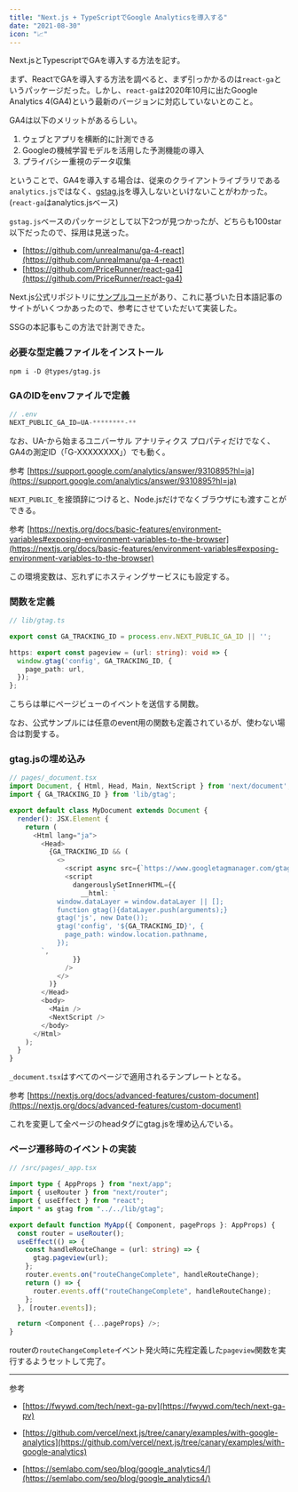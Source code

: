 ```yaml
---
title: "Next.js + TypeScriptでGoogle Analyticsを導入する"
date: "2021-08-30"
icon: "📈"
---
```


Next.jsとTypescriptでGAを導入する方法を記す。

まず、ReactでGAを導入する方法を調べると、まず引っかかるのは`react-ga`というパッケージだった。しかし、`react-ga`は2020年10月に出たGoogle Analytics 4(GA4)という最新のバージョンに対応していないとのこと。

GA4は以下のメリットがあるらしい。
1. ウェブとアプリを横断的に計測できる
2. Googleの機械学習モデルを活用した予測機能の導入
3. プライバシー重視のデータ収集

ということで、GA4を導入する場合は、従来のクライアントライブラリである`analytics.js`ではなく、[gstag.js](https://semlabo.com/seo/blog/google_analytics4/)を導入しないといけないことがわかった。(`react-ga`はanalytics.jsベース)

`gstag.js`ベースのパッケージとして以下2つが見つかったが、どちらも100star以下だったので、採用は見送った。

- [https://github.com/unrealmanu/ga-4-react](https://github.com/unrealmanu/ga-4-react)
- [https://github.com/PriceRunner/react-ga4](https://github.com/PriceRunner/react-ga4)


Next.js公式リポジトリに[サンプルコード](https://github.com/vercel/next.js/tree/canary/examples/with-google-analytics)があり、これに基づいた日本語記事のサイトがいくつかあったので、参考にさせていただいて実装した。

SSGの本記事もこの方法で計測できた。


### 必要な型定義ファイルをインストール

```shell
npm i -D @types/gtag.js
```

### GAのIDをenvファイルで定義

```js
// .env
NEXT_PUBLIC_GA_ID=UA-********-**
```

なお、UA-から始まるユニバーサル アナリティクス プロパティだけでなく、GA4の測定ID（「G-XXXXXXXX」）でも動く。

参考 [https://support.google.com/analytics/answer/9310895?hl=ja](https://support.google.com/analytics/answer/9310895?hl=ja)

`NEXT_PUBLIC_`を接頭辞につけると、Node.jsだけでなくブラウザにも渡すことができる。

参考 [https://nextjs.org/docs/basic-features/environment-variables#exposing-environment-variables-to-the-browser](https://nextjs.org/docs/basic-features/environment-variables#exposing-environment-variables-to-the-browser)

この環境変数は、忘れずにホスティングサービスにも設定する。

### 関数を定義

```ts
// lib/gtag.ts

export const GA_TRACKING_ID = process.env.NEXT_PUBLIC_GA_ID || '';

https: export const pageview = (url: string): void => {
  window.gtag('config', GA_TRACKING_ID, {
    page_path: url,
  });
};
```

こちらは単にページビューのイベントを送信する関数。

なお、公式サンプルには任意のevent用の関数も定義されているが、使わない場合は割愛する。


### gtag.jsの埋め込み

```ts
// pages/_document.tsx
import Document, { Html, Head, Main, NextScript } from 'next/document';
import { GA_TRACKING_ID } from 'lib/gtag';

export default class MyDocument extends Document {
  render(): JSX.Element {
    return (
      <Html lang="ja">
        <Head>
          {GA_TRACKING_ID && (
            <>
              <script async src={`https://www.googletagmanager.com/gtag/js?id=${GA_TRACKING_ID}`} />
              <script
                dangerouslySetInnerHTML={{
                  __html: `
            window.dataLayer = window.dataLayer || [];
            function gtag(){dataLayer.push(arguments);}
            gtag('js', new Date());
            gtag('config', '${GA_TRACKING_ID}', {
              page_path: window.location.pathname,
            });
        `,
                }}
              />
            </>
          )}
        </Head>
        <body>
          <Main />
          <NextScript />
        </body>
      </Html>
    );
  }
}
```

`_document.tsx`はすべてのページで適用されるテンプレートとなる。

参考 [https://nextjs.org/docs/advanced-features/custom-document](https://nextjs.org/docs/advanced-features/custom-document)

これを変更して全ページのheadタグにgtag.jsを埋め込んでいる。



### ページ遷移時のイベントの実装

```ts
// /src/pages/_app.tsx

import type { AppProps } from "next/app";
import { useRouter } from "next/router";
import { useEffect } from "react";
import * as gtag from "../../lib/gtag";

export default function MyApp({ Component, pageProps }: AppProps) {
  const router = useRouter();
  useEffect(() => {
    const handleRouteChange = (url: string) => {
      gtag.pageview(url);
    };
    router.events.on("routeChangeComplete", handleRouteChange);
    return () => {
      router.events.off("routeChangeComplete", handleRouteChange);
    };
  }, [router.events]);

  return <Component {...pageProps} />;
}
```

routerの`routeChangeComplete`イベント発火時に先程定義した`pageview`関数を実行するようセットして完了。


---

参考

- [https://fwywd.com/tech/next-ga-pv](https://fwywd.com/tech/next-ga-pv)

- [https://github.com/vercel/next.js/tree/canary/examples/with-google-analytics](https://github.com/vercel/next.js/tree/canary/examples/with-google-analytics)

- [https://semlabo.com/seo/blog/google_analytics4/](https://semlabo.com/seo/blog/google_analytics4/)

